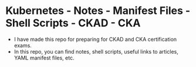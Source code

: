 # Kubernetes - Notes - Manifest Files - Shell Scripts - CKAD - CKA

- I have made this repo for preparing for CKAD and CKA certification exams.
- In this repo, you can find notes, shell scripts, useful links to articles, YAML manifest files, etc.
